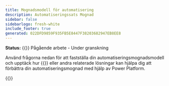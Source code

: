 ```yaml
---
title: Mognadsmodell för automatisering
description: Automatiseringssats Mognad
sidebar: false
sidebarlogo: fresh-white
include_footer: true
generated: 022DFD9859F935FB5E8447F38203682947EB8EE8
---
```


**Status:** {{<externalImage src="https://github.githubassets.com/images/icons/emoji/unicode/1f6a7.png" size="16x16" text="Construction Icon">}} Pågående arbete - Under granskning

Använd frågorna nedan för att fastställa din automatiseringsmognadsmodell och upptäck hur {{<product-name>}} eller andra relaterade lösningar kan hjälpa dig att förbättra din automatiseringsmognad med hjälp av Power Platform.

{{<questions name="automation-maturity-model.json" completed="" showNavigationButtons=false >}}
